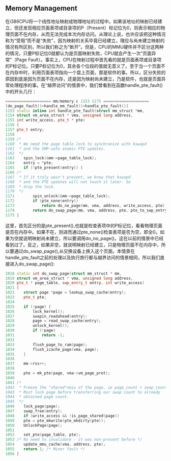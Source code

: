 ## Memory Management

在i386CPU将一个线性地址映射成物理地址的过程中。如果该地址的映射已经建立，但还发现相应页面表项或目录项的P（Present）标记位为0，则表示相应的物理页面不在内存，从而无法完成本次内存访问。从理论上说，也许应该把这种情况称为“受阻”而不是“失败”，因为映射的关系毕竟已经建立，理应与尚未建立映射的情况有所区别，所以我们称之为“断开”。但是，CPU的MMU硬件并不区分这两种的情况，只要P标记位0就都认为是页面映射失败，CPU就会产生一次“页面异常”（Page Fault）。事实上，CPU在映射过程中首先看的就是页面表项或目录项的P标记位。只要P标记位为0，其余各个位段的值就无意义了。至于当一个页面不在内存中时，利用页面表项指向一个盘上页面，那是软件的事。所以，区分失败的原因到底是因为页面不在内存，还是因为映射尚未建立，乃是软件，也就是页面异常处理程序的事。在“越界访问”的情景中，我们曾看到在函数handle_pte_fault()中的开头几行：

```c++
==================== mm/memory.c 1153 1175 ====================
[do_page_fault()>handle_mm_fault()>handle_pte_fault()]
1153 static inline int handle_pte_fault(struct mm_struct *mm,
1154 struct vm_area_struct * vma, unsigned long address,
1155 int write_access, pte_t * pte)
1156 {
1157 pte_t entry;
1158
1159 /*
1160  * We need the page table lock to synchronize with kswapd
1161  * and the SMP-safe atomic PTE updates.
1162  */
1163    spin_lock(&mm->page_table_lock);
1164    entry = *pte;
1165    if (!pte_present(entry)) {
1166 /*
1167  * If it truly wasn't present, we know that kswapd
1168  * and the PTE updates will not touch it later. So
1169  * drop the lock.
1170  */
1171        spin_unlock(&mm->page_table_lock);
1172        if (pte_none(entry))
1173            return do_no_page(mm, vma, address, write_access, pte);
1174        return do_swap_page(mm, vma, address, pte, pte_to_swp_entry(entry), write_access);
1175 }
```

这里，首先区分的是pte_present(),也就是检查表项中的P标记位，看看物理页面是否在内存中。如果不在，则进而通过pte_none()检查表项是否为空，即全0。如果为空就说明映射尚未建立，所以要调用do_no_page()。这在以前的情景中已经看到过了。反之，如果非空，就说明映射已经建立，只是物理页面不在内存中，所以要通过do_swap_page(),从交换设备上换入这个页面。本情景在handle_pte_fault之前的处理以及执行旅行都与越界访问的情景相同，所以我们直接进入do_swap_page():

```c++
1018 static int do_swap_page(struct mm_struct * mm,
1019 struct vm_area_struct * vma, unsigned long address,
1020 pte_t * page_table, swp_entry_t entry, int write_access)
1021 {
1022    struct page *page = lookup_swap_cache(entry);
1023    pte_t pte;
1024
1025    if (!page) {
1026        lock_kernel();
1027        swapin_readahead(entry);
1028        page = read_swap_cache(entry);
1029        unlock_kernel();
1030        if (!page)
1031            return -1;
1032
1033        flush_page_to_ram(page);
1034        flush_icache_page(vma, page);
1035    }
1036
1037    mm->rss++;
1038
1039    pte = mk_pte(page, vma->vm_page_prot);
1040
1041 /*
1042  * Freeze the "shared"ness of the page, ie page_count + swap_count.
1043  * Must lock page before transferring our swap count to already
1044  * obtained page count.
1045  */
1046    lock_page(page);
1047    swap_free(entry);
1048    if (write_access && !is_page_shared(page))
1049    pte = pte_mkwrite(pte_mkdirty(pte));
1050    UnlockPage(page);
1051
1052    set_pte(page_table, pte);
1053 /* No need to invalidate - it was non-present before */
1054    update_mmu_cache(vma, address, pte);
1055    return 1; /* Minor fault */
1056 }
```

